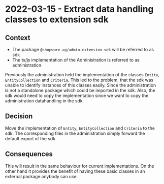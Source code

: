 # 2022-03-15 - Extract data handling classes to extension sdk

## Context
* The package `@shopware-ag/admin-extension-sdk` will be referred to as sdk
* The ts/js implementation of the Administration is referred to as administration

Previously the administration held the implementation of the classes `Entity`, `EntityCollection` and `Criteria`.
This led to the problem, that the sdk was unable to identify instances of this classes easily.
Since the administration is not a standalone package which could be imported in the sdk.
Also, the sdk would need to copy the implementation since we want to copy the administration datahandling in the sdk.

## Decision
Move the implementation of `Entity`, `EntityCollection` and `Criteria` to the sdk.
The corresponding files in the administration simply forward the default export of the sdk.

## Consequences
This will result in the same behaviour for current implementations.
On the other hand it provides the benefit of having these basic classes in an external package anybody can use.
